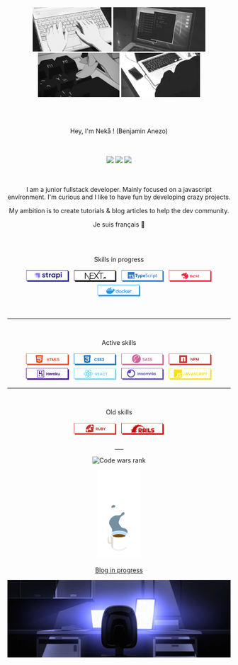 <div align="center">

  <div>
    <img src="https://raw.githubusercontent.com/Nekall/Nekall/main/img/tg1tld.gif" max-width="220" height="100" alt="computing">
    <img src="https://raw.githubusercontent.com/Nekall/Nekall/main/img/r1kgx8.gif" max-width="220" height="100" alt="computing">
    <img src="https://raw.githubusercontent.com/Nekall/Nekall/main/img/0238eb.gif" max-width="220" height="100" alt="computing">
    <img src="https://raw.githubusercontent.com/Nekall/Nekall/main/img/vsfa0d.gif" max-width="220" height="100" alt="computing">
  </div>
  <br/>
  <br/>
  <br/>
  <p>
    Hey, I'm Nekå !
    (Benjamin Anezo)
  </p>
  <br/>
  <br/>
  <div>
    <a href="https://twitter.com/36Qm7p5CGz"><img src="https://img.icons8.com/ios-filled/808080/twitter.svg"/></a>
    <a href="https://codepen.io/LilNeka"><img src="https://img.icons8.com/ios-filled/808080/codepen.svg"/></a>
    <a href="https://www.linkedin.com/in/benjamin-anezo/"><img src="https://img.icons8.com/ios-filled/808080/linkedin.svg"/></a>
  </div>
  <br/>
  <br/>
  <p>
    I am a junior fullstack developer. Mainly focused on a javascript environment.
    I'm curious and I like to have fun by developing crazy projects.
  </p>
  <p>
    My ambition is to create tutorials & blog articles to help the dev community.
  </p>
  <p>
    Je suis français 🥖
  </p>
  <br/>
  <br/>
  <p>Skills in progress</p>
  <p>
    <img src="https://raw.githubusercontent.com/Nekall/Nekall/main/img/strapi.png" style="max-width:100%;" height="30">
    <img src="https://raw.githubusercontent.com/Nekall/Nekall/main/img/nextjs.png" style="max-width:100%;" height="30">
    <img src="https://raw.githubusercontent.com/Nekall/Nekall/main/img/typescript.png" style="max-width:100%;" height="30">
    <img src="https://raw.githubusercontent.com/Nekall/Nekall/main/img/nest.png" style="max-width:100%;" height="30">
    <img src="https://raw.githubusercontent.com/Nekall/Nekall/main/img/docker.png" style="max-width:100%;" height="30">
  </p>
  <br/>


  ___

  <br/>
  <p>Active skills</p>
  <p>
    <img src="https://raw.githubusercontent.com/Nekall/Nekall/main/img/html.png" style="max-width:100%;" height="30">
    <img src="https://raw.githubusercontent.com/Nekall/Nekall/main/img/css.png" style="max-width:100%;" height="30">
    <img src="https://raw.githubusercontent.com/Nekall/Nekall/main/img/sass.png" style="max-width:100%;" height="30">
    <img src="https://raw.githubusercontent.com/Nekall/Nekall/main/img/npm.png" style="max-width:100%;" height="30">
    <img src="https://raw.githubusercontent.com/Nekall/Nekall/main/img/heroku.png" style="max-width:100%;" height="30">
    <img src="https://raw.githubusercontent.com/Nekall/Nekall/main/img/react.png" style="max-width:100%;" height="30">
    <img src="https://raw.githubusercontent.com/Nekall/Nekall/main/img/insomnia.png" style="max-width:100%;" height="30">
    <img src="https://raw.githubusercontent.com/Nekall/Nekall/main/img/javascript.png" style="max-width:100%;" height="30">
  </p>
  
  ___
  
  <br />
  <p>Old skills</p>
  <p>
    <img src="https://raw.githubusercontent.com/Nekall/Nekall/main/img/ruby.png" style="max-width:100%;" height="30">
    <img src="https://raw.githubusercontent.com/Nekall/Nekall/main/img/ror.png" style="max-width:100%;" height="30">
  </p>
  ___
  
  <br />
  <p>
  <img src="https://www.codewars.com/users/Nek%C3%A5/badges/small" alt="Code wars rank"/>
  </p>
  <!--[![Top Langs](https://github-readme-stats.vercel.app/api/top-langs/?username=nekall&layout=compact&title_color=333&text_color=777)]()-->

  <p>
    <img src="https://raw.githubusercontent.com/Nekall/Nekall/main/img/coffe.gif" height="200"/>
    <p><a href="https://medium.com/@nekall" target="_blank">Blog in progress</a></p>
  </p>

</div>
<img src="https://raw.githubusercontent.com/Nekall/Nekall/main/img/chair-and-pc.PNG" alt="computer and chair">
